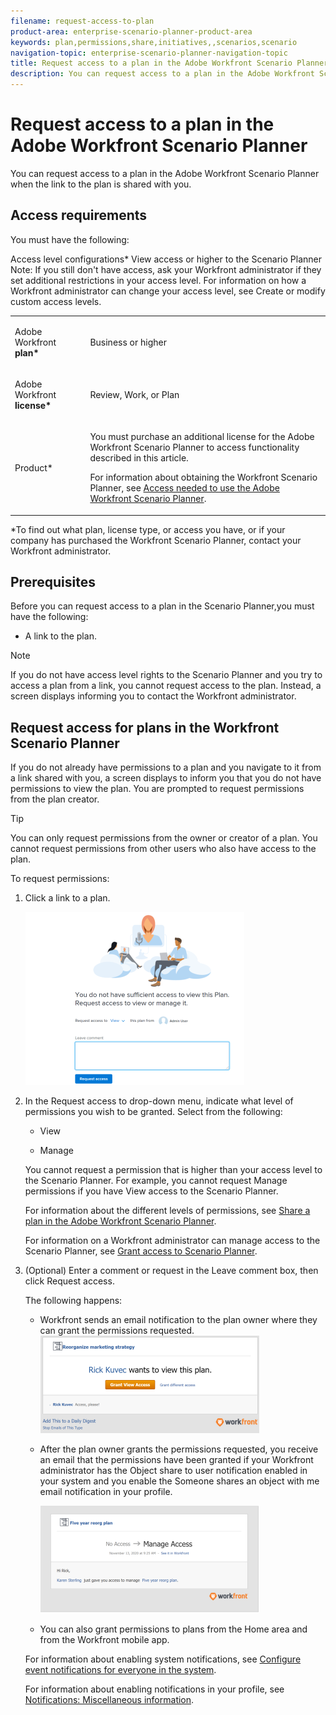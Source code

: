 ```yaml
---
filename: request-access-to-plan
product-area: enterprise-scenario-planner-product-area
keywords: plan,permissions,share,initiatives,,scenarios,scenario
navigation-topic: enterprise-scenario-planner-navigation-topic
title: Request access to a plan in the Adobe Workfront Scenario Planner
description: You can request access to a plan in the Adobe Workfront Scenario Planner when the link to the plan is shared with you.
---
```


# Request access to a plan in the Adobe Workfront Scenario Planner

You can request access to a plan in the Adobe Workfront Scenario Planner when the link to the plan is shared with you.

## Access requirements

You must have the following:

<table cellspacing="15"> 
 <col> 
 <col> 
 <tbody> 
  <tr> 
   <td> <p>Adobe Workfront<b> plan*</b> </p> </td> 
   <td>Business or higher</td> 
  </tr> 
  <tr> 
   <td> <p>Adobe Workfront<b> license*</b> </p> </td> 
   <td> <p>Review, Work, or Plan</p> </td> 
  </tr> 
  <tr> 
   <td><span class="bold">Product*</span> </td> 
   <td> <p>You must purchase an additional license for the Adobe Workfront Scenario Planner to access functionality described in this article.</p> <p>For information about obtaining the Workfront Scenario Planner, see <a href="../scenario-planner/access-needed-to-use-sp.md" class="MCXref xref">Access needed to use the Adobe Workfront Scenario Planner</a>. </p> </td> 
  </tr> Access level configurations* View access or higher to the Scenario Planner Note: If you still don't have access, ask your Workfront administrator if they set additional restrictions in your access level. For information on how a Workfront administrator can change your access level, see Create or modify custom access levels. 
 </tbody> 
</table>

&#42;To find out what plan, license type, or access you have, or if your company has purchased the Workfront Scenario Planner, contact your Workfront administrator.

## Prerequisites

Before you can request access to a plan in the Scenario Planner,you must have the following:

* A link to the plan.

>[!NOTE]
>
>If you do not have access level rights to the Scenario Planner and you try to access a plan from a link,&nbsp;you cannot request access to the plan. Instead, a screen displays informing you&nbsp;to contact the Workfront administrator.

## Request access for plans in the Workfront Scenario Planner

If you do not already have permissions to a plan&nbsp;and you navigate to it from a link shared with you,&nbsp;a screen displays to inform you that you do not&nbsp;have permissions to view the plan. You are prompted to request permissions from the plan creator.

>[!TIP]
>
>You can only request permissions from the owner or creator of a plan. You cannot request permissions from other users who also have access to the plan.

To request permissions:

<ol> 
 <li value="1"> <p>Click a link to a plan. </p> <p> <img src="assets/request-access-to-plan-350x277.png" style="width: 350;height: 277;"> </p> </li> 
 <li value="2"> <p>In the <span class="bold">Request access to</span> drop-down menu, indicate what level of permissions you wish to be granted.&nbsp;Select from the following:</p> 
  <ul> 
   <li>View</li> 
   <li> <p>Manage</p> </li> 
  </ul> <p>You cannot request a permission that is higher than your access level to the Scenario Planner. For example, you cannot request Manage permissions if you have View access to the Scenario Planner. </p> <p>For information about the different levels of permissions, see <a href="../scenario-planner/share-a-plan.md" class="MCXref xref">Share a plan in the Adobe Workfront Scenario Planner</a>. </p> <p>For information on a Workfront administrator can manage access to the Scenario Planner, see <a href="../administration-and-setup/add-users/configure-and-grant-access/grant-access-sp.md" class="MCXref xref">Grant access to Scenario Planner</a>. </p> </li> 
 <li value="3"> <p>(Optional) Enter a comment or request in the <span class="bold">Leave comment box</span>, then click <span class="bold">Request access</span>. </p> <p>The following happens:&nbsp;</p> 
  <ul> 
   <li>Workfront sends an email notification to the plan owner where they can grant the permissions requested.<br> <img src="assets/request-access-to-plan-email-350x156.png" style="width: 350;height: 156;"></li> 
   <li> <p>After the plan owner grants the permissions requested, you receive an email that the permissions have been granted if your Workfront administrator has the Object share to user notification enabled in your system and you enable the Someone shares an object with me email notification in your profile. </p> <p> <img src="assets/access-granted-to-plan-email-350x172.png" style="width: 350;height: 172;"> </p> </li> 
   <li>You can also grant permissions to plans from the Home area and from the Workfront mobile app. </li> 
  </ul> <p>For information about enabling system notifications, see <a href="../administration-and-setup/manage-workfront/emails/configure-event-notifications-for-everyone-in-the-system.md" class="MCXref xref">Configure event notifications for everyone in the system</a>.</p> <p>For information about enabling notifications in your profile, see <a href="../workfront-basics/using-notifications/notifications-misc-information.md" class="MCXref xref">Notifications: Miscellaneous information</a>. </p> </li> 
</ol>

